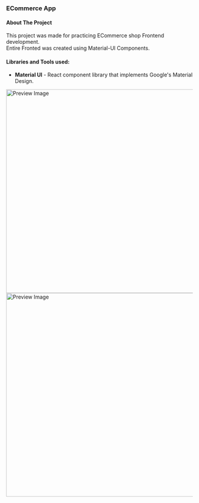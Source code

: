 ### ECommerce App

#### About The Project

This project was made for practicing ECommerce shop Frontend development.<br/>
Entire Fronted was created using Material-UI Components.

#### Libraries and Tools used:
- **Material UI** - React component library that implements Google's Material Design.</br>

<img src="https://repository-images.githubusercontent.com/576673879/bdb9e0ed-5a66-424d-bdb3-28d9e1920d49" width="550" title="Preview Image">
<img src="https://repository-images.githubusercontent.com/495109108/093fae0e-668b-4530-b993-1fd5bb7411c4" width="550" title="Preview Image">

